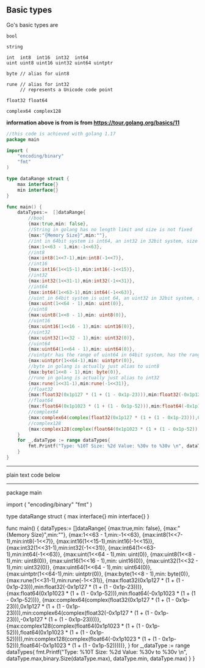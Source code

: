 ## Basic types

Go's basic types are

```
bool

string

int  int8  int16  int32  int64
uint uint8 uint16 uint32 uint64 uintptr

byte // alias for uint8

rune // alias for int32
     // represents a Unicode code point

float32 float64

complex64 complex128
```

**information above is from is from https://tour.golang.org/basics/11**

```go
//this code is achieved with golang 1.17
package main

import (
	"encoding/binary"
	"fmt"
)

type dataRange struct {
	max interface{}
	min interface{}
}

func main() {
	dataTypes:=  []dataRange{
		//bool
		{max:true,min: false},
		//String in golang has no length limit and size is not fixed
		{max:"{Memory Size}",min:""},
		//int in 64bit system is int64, an int32 in 32bit system, size is not fixed
		{max:1<<63 - 1,min:-1<<63},
		//int8
		{max:int8(1<<7-1),min:int8(-1<<7)},
		//int16
		{max:int16(1<<15-1),min:int16(-1<<15)},
		//int32
		{max:int32(1<<31-1),min:int32(-1<<31)},
		//int64
		{max:int64(1<<63-1),min:int64(-1<<63)},
		//uint in 64bit system is uint 64, an uint32 in 32bit system, size is not fixed
		{max:uint(1<<64 - 1),min: uint(0)},
		//uint8
		{max:uint8(1<<8 - 1),min: uint8(0)},
		//uint16
		{max:uint16(1<<16 - 1),min: uint16(0)},
		//uint32
		{max:uint32(1<<32 - 1),min: uint32(0)},
		//uint64
		{max:uint64(1<<64 - 1),min: uint64(0)},
		//uintptr has the range of uint64 in 64bit system, has the range of uint 32 in 32bit system, size is not fixed
		{max:uintptr(1<<64-1),min: uintptr(0)},
		//byte in golang is actually just alias to uint8
		{max:byte(1<<8 - 1),min: byte(0)},
		//rune in golang is actually just alias to int32
		{max:rune(1<<31-1),min:rune(-1<<31)},
		//float32
		{max:float32(0x1p127 * (1 + (1 - 0x1p-23))),min:float32(-0x1p127 * (1 + (1 - 0x1p-23)))},
		//float64
		{max:float64(0x1p1023 * (1 + (1 - 0x1p-52))),min:float64(-0x1p1023 * (1 + (1 - 0x1p-52)))},
		//complex64
		{max:complex64(complex(float32(0x1p127 * (1 + (1 - 0x1p-23))),0x1p127 * (1 + (1 - 0x1p-23)))),min:complex64(complex(float32(-0x1p127 * (1 + (1 - 0x1p-23))),-0x1p127 * (1 + (1 - 0x1p-23))))},
		//complex128
		{max:complex128(complex(float64(0x1p1023 * (1 + (1 - 0x1p-52))),float64(0x1p1023 * (1 + (1 - 0x1p-52))))),min:complex128(complex(float64(-0x1p1023 * (1 + (1 - 0x1p-52))),float64(-0x1p1023 * (1 + (1 - 0x1p-52)))))},
	}
	for _,dataType := range dataTypes{
		fmt.Printf("Type: %10T Size: %2d Value: %30v to %30v \n", dataType.max,binary.Size(dataType.max), dataType.min, dataType.max)
	}
}


```

---

plain text code below 

---

package main

import (
	"encoding/binary"
	"fmt"
)

type dataRange struct {
	max interface{}
	min interface{}
}

func main() {
	dataTypes:=  []dataRange{
		{max:true,min: false},
		{max:"{Memory Size}",min:""},
		{max:1<<63 - 1,min:-1<<63},
		{max:int8(1<<7-1),min:int8(-1<<7)},
		{max:int16(1<<15-1),min:int16(-1<<15)},
		{max:int32(1<<31-1),min:int32(-1<<31)},
		{max:int64(1<<63-1),min:int64(-1<<63)},
		{max:uint(1<<64 - 1),min: uint(0)},
		{max:uint8(1<<8 - 1),min: uint8(0)},
		{max:uint16(1<<16 - 1),min: uint16(0)},
		{max:uint32(1<<32 - 1),min: uint32(0)},
		{max:uint64(1<<64 - 1),min: uint64(0)},
		{max:uintptr(1<<64-1),min: uintptr(0)},
		{max:byte(1<<8 - 1),min: byte(0)},
		{max:rune(1<<31-1),min:rune(-1<<31)},
		{max:float32(0x1p127 * (1 + (1 - 0x1p-23))),min:float32(-0x1p127 * (1 + (1 - 0x1p-23)))},
		{max:float64(0x1p1023 * (1 + (1 - 0x1p-52))),min:float64(-0x1p1023 * (1 + (1 - 0x1p-52)))},
		{max:complex64(complex(float32(0x1p127 * (1 + (1 - 0x1p-23))),0x1p127 * (1 + (1 - 0x1p-23)))),min:complex64(complex(float32(-0x1p127 * (1 + (1 - 0x1p-23))),-0x1p127 * (1 + (1 - 0x1p-23))))},
		{max:complex128(complex(float64(0x1p1023 * (1 + (1 - 0x1p-52))),float64(0x1p1023 * (1 + (1 - 0x1p-52))))),min:complex128(complex(float64(-0x1p1023 * (1 + (1 - 0x1p-52))),float64(-0x1p1023 * (1 + (1 - 0x1p-52)))))},
	}
	for _,dataType := range dataTypes{
		fmt.Printf("Type: %10T Size: %2d Value: %30v to %30v \n", dataType.max,binary.Size(dataType.max), dataType.min, dataType.max)
	}
}